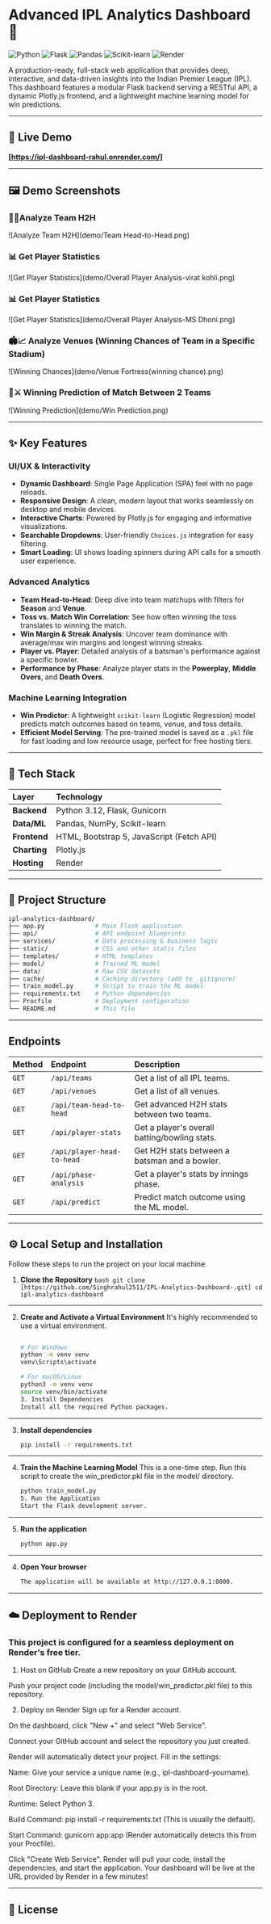 # Advanced IPL Analytics Dashboard 🏏

![Python](https://img.shields.io/badge/Python-3.12-blue.svg) ![Flask](https://img.shields.io/badge/Flask-2.2.2-black.svg) ![Pandas](https://img.shields.io/badge/Pandas-2.2-blue.svg) ![Scikit-learn](https://img.shields.io/badge/Scikit--learn-1.4-orange.svg) ![Render](https://img.shields.io/badge/Deploy-Render-46E3B7.svg)

A production-ready, full-stack web application that provides deep, interactive, and data-driven insights into the Indian Premier League (IPL). This dashboard features a modular Flask backend serving a RESTful API, a dynamic Plotly.js frontend, and a lightweight machine learning model for win predictions.

---

## 🚀 Live Demo

**[https://ipl-dashboard-rahul.onrender.com/]**

---

## 🖼️ **Demo Screenshots**

### 🏏🤝Analyze Team H2H
![Analyze Team H2H](demo/Team Head-to-Head.png)

### 📊 Get Player Statistics
![Get Player Statistics](demo/Overall Player Analysis-virat kohli.png)

### 📊 Get Player Statistics
![Get Player Statistics](demo/Overall Player Analysis-MS Dhoni.png)

### 🏟️📈 Analyze Venues (Winning Chances of Team in a Specific Stadium)
![Winning Chances](demo/Venue Fortress(winning chance).png)

### 🔮⚔️ Winning Prediction of Match Between 2 Teams
![Winning Prediction](demo/Win Prediction.png)

---

## ✨ Key Features

### UI/UX & Interactivity
-   **Dynamic Dashboard**: Single Page Application (SPA) feel with no page reloads.
-   **Responsive Design**: A clean, modern layout that works seamlessly on desktop and mobile devices.
-   **Interactive Charts**: Powered by Plotly.js for engaging and informative visualizations.
-   **Searchable Dropdowns**: User-friendly `Choices.js` integration for easy filtering.
-   **Smart Loading**: UI shows loading spinners during API calls for a smooth user experience.

### Advanced Analytics
-   **Team Head-to-Head**: Deep dive into team matchups with filters for **Season** and **Venue**.
-   **Toss vs. Match Win Correlation**: See how often winning the toss translates to winning the match.
-   **Win Margin & Streak Analysis**: Uncover team dominance with average/max win margins and longest winning streaks.
-   **Player vs. Player**: Detailed analysis of a batsman's performance against a specific bowler.
-   **Performance by Phase**: Analyze player stats in the **Powerplay**, **Middle Overs**, and **Death Overs**.

### Machine Learning Integration
-   **Win Predictor**: A lightweight `scikit-learn` (Logistic Regression) model predicts match outcomes based on teams, venue, and toss details.
-   **Efficient Model Serving**: The pre-trained model is saved as a `.pkl` file for fast loading and low resource usage, perfect for free hosting tiers.

---

## 🔧 Tech Stack

| Layer       | Technology                                                |
| :---------- | :-------------------------------------------------------- |
| **Backend** | Python 3.12, Flask, Gunicorn                              |
| **Data/ML** | Pandas, NumPy, Scikit-learn                               |
| **Frontend**| HTML, Bootstrap 5, JavaScript (Fetch API)                 |
| **Charting**| Plotly.js                                                 |
| **Hosting** | Render                                                    |

---

## 📁 Project Structure
```bash
ipl-analytics-dashboard/
├── app.py              # Main Flask application
├── api/                # API endpoint blueprints
├── services/           # Data processing & business logic
├── static/             # CSS and other static files
├── templates/          # HTML templates
├── model/              # Trained ML model
├── data/               # Raw CSV datasets
├── cache/              # Caching directory (add to .gitignore)
├── train_model.py      # Script to train the ML model
├── requirements.txt    # Python dependencies
├── Procfile            # Deployment configuration
└── README.md           # This file

```
---

## Endpoints

| Method | Endpoint                     | Description                                    |
| :----- | :--------------------------- | :--------------------------------------------- |
| `GET`  | `/api/teams`                 | Get a list of all IPL teams.                   |
| `GET`  | `/api/venues`                | Get a list of all venues.                      |
| `GET`  | `/api/team-head-to-head`     | Get advanced H2H stats between two teams.      |
| `GET`  | `/api/player-stats`          | Get a player's overall batting/bowling stats.  |
| `GET`  | `/api/player-head-to-head`   | Get H2H stats between a batsman and a bowler.  |
| `GET`  | `/api/phase-analysis`        | Get a player's stats by innings phase.         |
| `GET`  | `/api/predict`               | Predict match outcome using the ML model.      |

---

## ⚙️ Local Setup and Installation

Follow these steps to run the project on your local machine.

1. **Clone the Repository**
        ```bash
        git clone [https://github.com/Singhrahul2511/IPL-Analytics-Dashboard-.git]
        cd ipl-analytics-dashboard
        ```
---
2. **Create and Activate a Virtual Environment**
It's highly recommended to use a virtual environment.

    ```bash

    # For Windows
    python -m venv venv
    venv\Scripts\activate

    # For macOS/Linux
    python3 -m venv venv
    source venv/bin/activate
    3. Install Dependencies
    Install all the required Python packages.

    ```
---
3. **Install dependencies**
   ```bash
   pip install -r requirements.txt
   ```
---
4. **Train the Machine Learning Model**
    This is a one-time step. Run this script to create the 
    win_predictor.pkl file in the model/ directory.
    ```bash
    python train_model.py
    5. Run the Application
    Start the Flask development server.

    ```
---
5. **Run the application**
   ```bash
   python app.py
   ```
---
4. **Open Your browser**
   ```bash
   The application will be available at http://127.0.0.1:8000.
   ```
---

## ☁️ Deployment to Render
### This project is configured for a seamless deployment on Render's free tier.

1. Host on GitHub
Create a new repository on your GitHub account.

Push your project code (including the model/win_predictor.pkl file) to this repository.

2. Deploy on Render
Sign up for a Render account.

On the dashboard, click "New +" and select "Web Service".

Connect your GitHub account and select the repository you just created.

Render will automatically detect your project. Fill in the settings:

Name: Give your service a unique name (e.g., ipl-dashboard-yourname).

Root Directory: Leave this blank if your app.py is in the root.

Runtime: Select Python 3.

Build Command: pip install -r requirements.txt (This is usually the default).

Start Command: gunicorn app:app (Render automatically detects this from your Procfile).

Click "Create Web Service". Render will pull your code, install the dependencies, and start the application. Your dashboard will be live at the URL provided by Render in a few minutes!

---

## 📜 License
